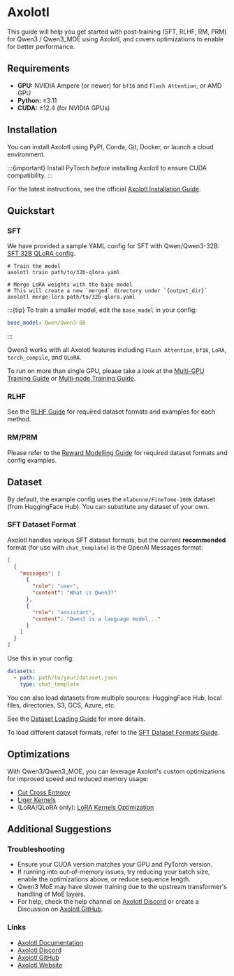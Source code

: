 # Axolotl

This guide will help you get started with post-training (SFT, RLHF, RM, PRM) for Qwen3 / Qwen3_MOE using Axolotl, and covers optimizations to enable for better performance.

## Requirements

- **GPU:** NVIDIA Ampere (or newer) for `bf16` and `Flash Attention`, or AMD GPU
- **Python:** ≥3.11
- **CUDA:** ≥12.4 (for NVIDIA GPUs)

## Installation

You can install Axolotl using PyPI, Conda, Git, Docker, or launch a cloud environment.

:::{important}
Install PyTorch *before* installing Axolotl to ensure CUDA compatibility.
:::

For the latest instructions, see the official [Axolotl Installation Guide](https://docs.axolotl.ai/docs/installation.html).

## Quickstart

### SFT

We have provided a sample YAML config for SFT with Qwen/Qwen3-32B: [SFT 32B QLoRA config](https://github.com/axolotl-ai-cloud/axolotl/blob/v0.9.2/examples/qwen3/32b-qlora.yaml).

```shell
# Train the model
axolotl train path/to/32b-qlora.yaml

# Merge LoRA weights with the base model
# This will create a new `merged` directory under `{output_dir}`
axolotl merge-lora path/to/32b-qlora.yaml
```

:::{tip}
To train a smaller model, edit the `base_model` in your config:

```yaml
base_model: Qwen/Qwen3-8B
```
:::

Qwen3 works with all Axolotl features including `Flash Attention`, `bf16`, `LoRA`, `torch_compile`, and `QLoRA`.

To run on more than single GPU, please take a look at the [Multi-GPU Training Guide](https://docs.axolotl.ai/docs/multi-gpu.html) or [Multi-node Training Guide](https://docs.axolotl.ai/docs/multi-node.html).

### RLHF

See the [RLHF Guide](https://docs.axolotl.ai/docs/rlhf.html) for required dataset formats and examples for each method.

### RM/PRM

Please refer to the [Reward Modelling Guide](https://docs.axolotl.ai/docs/reward_modelling.html) for required dataset formats and config examples.

## Dataset

By default, the example config uses the `mlabonne/FineTome-100k` dataset (from HuggingFace Hub). You can substitute any dataset of your own.

### SFT Dataset Format

Axolotl handles various SFT dataset formats, but the current **recommended** format (for use with `chat_template`) is the OpenAI Messages format:

```json
[
  {
    "messages": [
      {
        "role": "user",
        "content": "What is Qwen3?"
      },
      {
        "role": "assistant",
        "content": "Qwen3 is a language model..."
      }
    ]
  }
]
```

Use this in your config:

```yaml
datasets:
  - path: path/to/your/dataset.json
    type: chat_template
```

You can also load datasets from multiple sources: HuggingFace Hub, local files, directories, S3, GCS, Azure, etc.

See the [Dataset Loading Guide](https://docs.axolotl.ai/docs/dataset_loading.html) for more details.

To load different dataset formats, refer to the [SFT Dataset Formats Guide](https://docs.axolotl.ai/docs/dataset-formats/#supervised-fine-tuning-sft).

## Optimizations

With Qwen3/Qwen3_MOE, you can leverage Axolotl's custom optimizations for improved speed and reduced memory usage:

- [Cut Cross Entropy](https://docs.axolotl.ai/docs/custom_integrations.html#cut-cross-entropy)
- [Liger Kernels](https://docs.axolotl.ai/docs/custom_integrations.html#liger-kernels)
- (LoRA/QLoRA only): [LoRA Kernels Optimization](https://docs.axolotl.ai/docs/lora_optims.html)

## Additional Suggestions

### Troubleshooting

- Ensure your CUDA version matches your GPU and PyTorch version.
- If running into out-of-memory issues, try reducing your batch size, enable the optimizations above, or reduce sequence length.
- Qwen3 MoE may have slower training due to the upstream transformer's handling of MoE layers.
- For help, check the help channel on [Axolotl Discord](https://discord.gg/7m9sfhzaf3) or create a Discussion on [Axolotl GitHub](https://github.com/axolotl-ai-cloud/axolotl).

### Links

- [Axolotl Documentation](https://docs.axolotl.ai/)
- [Axolotl Discord](https://discord.gg/7m9sfhzaf3)
- [Axolotl GitHub](https://github.com/axolotl-ai-cloud/axolotl)
- [Axolotl Website](https://axolotl.ai)
